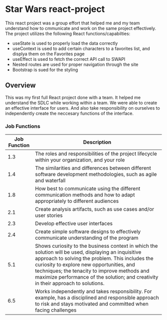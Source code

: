# Star Wars react-project
This react project was a group effort that helped me and my team understand how to cmmunicate and work on the same project effectively.
The project utilizes the following React functions/capabilties:
* useState is used to properly load the data correctly
* useContext is used to add certain characters to a favorites list, and displya them on the Favorites page
* useEffect is used to fetch the correct API call to SWAPI
* Nested routes are used for proper navigation through the site
* Bootstrap is sued for the styling

## Overview
This was my first full React project done with a team. It helped me understand the SDLC while working within a team. We were able to create an effective interface for users. And also take responsibility on ourselves to independently create the neccesary functions of the interface.

### Job Functions
| Job Function   | Description    |
| -------------- | -------------- |
| 1.3   | The roles and responsibilities of the project lifecycle within your organization, and your role |
| 1.4   | The similarities and differences between different software development methodologies, such as agile and waterfall |
| 1.8   | How best to communicate using the different communication methods and how to adapt appropriately to different audiences |
| 2.1   | Create analysis artifacts, such as use cases and/or user stories |
| 2.3   | Develop effective user interfaces |
| 2.4   | Create simple software designs to effectively communicate understanding of the program |
| 5.1   | Shows curiosity to the business context in which the solution will be used, displaying an inquisitive approach to solving the problem. This includes the curiosity to explore new opportunities, and techniques; the tenacity to improve methods and maximize performance of the solution; and creativity in their approach to solutions. |
| 6.5   | Works independently and takes responsibility. For example, has a disciplined and responsible approach to risk and stays motivated and committed when facing challenges |
